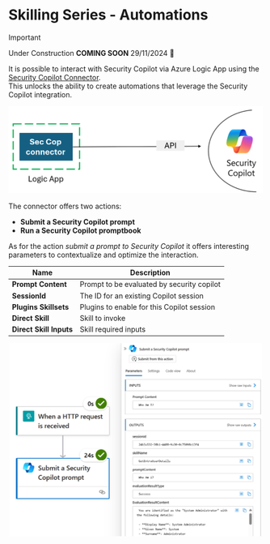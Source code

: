 # Skilling Series - Automations

> [!IMPORTANT]  
> Under Construction **COMING SOON** 29/11/2024 🧰


It is possible to interact with Security Copilot via Azure Logic App using the [Security Copilot Connector](https://learn.microsoft.com/en-us/connectors/securitycopilot/). <br>
This unlocks the ability to create automations that leverage the Security Copilot integration. <br>

<div align="center">
  <img src="https://github.com/mariocuomo/Experimenting-With-Security-Copilot/blob/main/img/automation.png" width="800"> </img>
</div>


The connector offers two actions:
- **Submit a Security Copilot prompt**
- **Run a Security Copilot promptbook**	

As for the action _submit a prompt to Security Copilot_ it offers interesting parameters to contextualize and optimize the interaction. <br>

<div align="center">
  
| Name	| Description |
| ------------- | ------------- |
| **Prompt Content**	| Prompt to be evaluated by security copilot |
| **SessionId** | The ID for an existing Copilot session |
| **Plugins	Skillsets** | Plugins to enable for this Copilot session |
| **Direct Skill** | Skill to invoke |
| **Direct Skill Inputs**	| Skill required inputs |

</div>

<div align="center">
  <img src="https://github.com/mariocuomo/Experimenting-With-Security-Copilot/blob/main/img/logic%20app%20connector.png" width="500"> </img>
</div>


